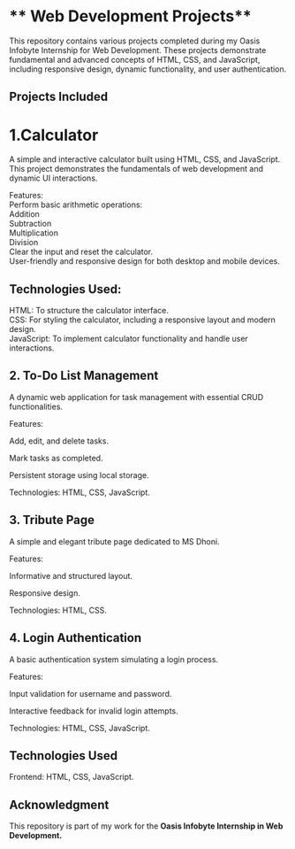 # ** Web Development Projects**  

This repository contains various projects completed during my Oasis Infobyte Internship for Web Development. These projects demonstrate fundamental and advanced concepts of HTML, CSS, and JavaScript, including responsive design, dynamic functionality, and user authentication.  


## **Projects Included**
# 1.Calculator  
A simple and interactive calculator built using HTML, CSS, and JavaScript. This project demonstrates the fundamentals of web development and dynamic UI interactions.  

Features:  
Perform basic arithmetic operations:  
Addition  
Subtraction   
Multiplication  
Division  
Clear the input and reset the calculator.  
User-friendly and responsive design for both desktop and mobile devices.  
## Technologies Used:  
HTML: To structure the calculator interface.  
CSS: For styling the calculator, including a responsive layout and modern design.  
JavaScript: To implement calculator functionality and handle user interactions.  

## 2. To-Do List Management  

A dynamic web application for task management with essential CRUD functionalities.  


Features:  

Add, edit, and delete tasks.  

Mark tasks as completed.  

Persistent storage using local storage.  

Technologies: HTML, CSS, JavaScript.  

## 3. Tribute Page  

A simple and elegant tribute page dedicated to MS Dhoni.  


Features:  

Informative and structured layout.   

Responsive design.  

Technologies: HTML, CSS.  

## 4. Login Authentication  

A basic authentication system simulating a login process.  


Features:  

Input validation for username and password.  

Interactive feedback for invalid login attempts.  

Technologies: HTML, CSS, JavaScript.  


## Technologies Used
Frontend: HTML, CSS, JavaScript.
## Acknowledgment
This repository is part of my work for the **Oasis Infobyte Internship in Web Development.**

